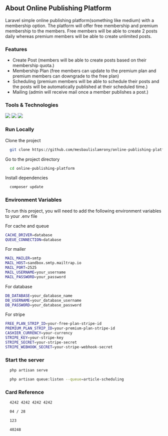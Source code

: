 ## About Online Publishing Platform

Laravel simple online publishing platform(something like medium) with a membership option. The platform will offer free membership and premium membership to the members. Free members will be able to create 2 posts daily whereas premium members will be able to create unlimited posts.

### Features
- Create Post (members will be able to create posts based on their membership quota.)
- Membership Plan (free members can update to the premium plan and premium members can downgrade to the free plan)
- Scheduling (premium members will be able to schedule their posts and the posts will be automatically published at their scheduled time.)
- Mailing (admin will receive mail once a member publishes a post.)


### Tools & Technologies

<p align="left">
  <img src="https://img.shields.io/static/v1?label=Laravel&message=^9.19&color=red">
  <img src="https://img.shields.io/static/v1?label=Bootstrap&message=4&color=">
  <img src="https://img.shields.io/static/v1?label=Vue&message=3&color=red">
</p>


### Run Locally

Clone the project

```bash
  git clone https://github.com/mesbaulislamrony/online-publishing-platform
```

Go to the project directory

```bash
  cd online-publishing-platform
```

Install dependencies

```bash
  composer update
```

### Environment Variables

To run this project, you will need to add the following environment variables to your .env file

For cache and queue
```bash
CACHE_DRIVER=database
QUEUE_CONNECTION=database
```

For mailer

```bash
MAIL_MAILER=smtp
MAIL_HOST=sandbox.smtp.mailtrap.io
MAIL_PORT=2525
MAIL_USERNAME=your_username
MAIL_PASSWORD=your_password
```

For database

```bash
DB_DATABASE=your_database_name
DB_USERNAME=your_database_username
DB_PASSWORD=your_database_password
```

For stripe

```bash
FREE_PLAN_STRIP_ID=your-free-plan-stripe-id
PREMIUM_PLAN_STRIP_ID=your-premium-plan-stripe-id
CASHIER_CURRENCY=your-currency
STRIPE_KEY=your-stripe-key
STRIPE_SECRET=your-stripe-secret
STRIPE_WEBHOOK_SECRET=your-stripe-webhook-secret
```

### Start the server

```bash
  php artisan serve
```

```bash
  php artisan queue:listen --queue=article-scheduling
```

### Card Reference

```bash
  4242 4242 4242 4242
```

```bash
  04 / 28
```

```bash
  123
```

```bash
  40248
```